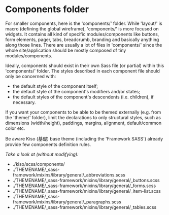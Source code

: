 Components folder
==========

For smaller components, here is the 'components/' folder. While 'layout/' is macro (defining the global wireframe), 'components/' is more focused on widgets. It contains all kind of specific modules/components like buttons, form elements, pager, tabs, breadcrumb, branding and basically anything along those lines. There are usually a lot of files in 'components/' since the whole site/application should be mostly composed of tiny modules/components.

Ideally, components should exist in their own Sass file (or partial) within this 'components/' folder. The styles described in each component file should only be concerned with:

* the default style of the component itself;
* the default style of the component's modifiers and/or states;
* the default styles of the component's descendents (i.e. children), if necessary.

If you want your components to be able to be themed externally (e.g. from the 'theme/' folder), limit the declarations to only structural styles, such as dimensions (width/height), paddings, margins, alignment, default/common color etc.

Be aware Kiso (基礎) base theme (including the 'Framework SASS') already provide few components definition rules.

*Take a look at (without modifying):*

* ./kiso/scss/components/
* ./THEMENAME/_sass-framework/mixins/library/general/_abbreviations.scss
* ./THEMENAME/_sass-framework/mixins/library/general/_buttons.scss
* ./THEMENAME/_sass-framework/mixins/library/general/_forms.scss
* ./THEMENAME/_sass-framework/mixins/library/general/_item-list.scss
* ./THEMENAME/_sass-framework/mixins/library/general/_paragraphs.scss
* ./THEMENAME/_sass-framework/mixins/library/general/_tables.scss